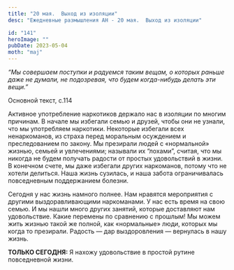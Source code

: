 ```yaml
---
title: "20 мая.  Выход из изоляции"
desc: "Ежедневные размышления АН - 20 мая.  Выход из изоляции"

id: "141"
heroImage: ""
pubDate: 2023-05-04
moth: "maj"
---
```


_“Мы совершаем поступки и радуемся таким вещам, о которых раньше даже не
думали, не подозревая, что будем когда-нибудь делать эти вещи.”_

Основной текст, с.114

Активное употребление наркотиков держало нас в изоляции по многим причинам. В
начале мы избегали семью и друзей, чтобы они не узнали, что мы употребляем
наркотики. Некоторые избегали всех ненаркоманов, из страха перед моральным
осуждением и преследованием по закону. Мы презирали людей с «нормальной»
жизнью, семьей и увлечениями; называли их “лохами”, считая, что мы никогда не
будем получать радости от простых удовольствий в жизни. В конечном счете, мы
даже избегали других наркоманов, потому что не хотели делиться. Наша жизнь
сузилась, и наша забота ограничивалась повседневным поддержанием болезни.

Сегодня у нас жизнь намного полнее. Нам нравятся мероприятия с другими
выздоравливающими наркоманами. У нас есть время на свою семью. И мы нашли
много других занятий, которые доставляют нам удовольствие. Какие перемены по
сравнению с прошлым! Мы можем жить жизнью такой же полной, как «нормальные»
люди, которых мы когда то презирали. Радость — дар выздоровления — вернулась в
нашу жизнь.

**ТОЛЬКО СЕГОДНЯ:** Я нахожу удовольствие в простой рутине повседневной жизни.
